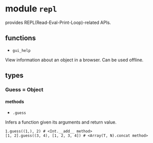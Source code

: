 # module `repl`

provides REPL(Read-Eval-Print-Loop)-related APIs.

## functions

* `gui_help`

View information about an object in a browser. Can be used offline.

## types

### Guess = Object

#### methods

* `.guess`

Infers a function given its arguments and return value.

``` erg
1.guess((1,), 2) # <Int.__add__ method>
[1, 2].guess((3, 4), [1, 2, 3, 4]) # <Array(T, N).concat method>
```